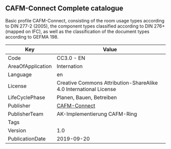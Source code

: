 ## CAFM-Connect Complete catalogue
Basic profile CAFM-Connect, consisting of the room usage types according to DIN 277-2 (2005), the component types classified according to DIN 276+ (mapped on IFC), as well as the classification of the document types according to GEFMA 198.

Key | Value |
--|--|
Code | CC3.0 - EN |  
AreaOfApplication | Internation |  
Language | en |  
License | Creative Commons Attribution-ShareAlike 4.0 International License |  
LifeCyclePhase | Planen, Bauen, Betreiben |  
Publisher | [CAFM-Connect](https://www.cafm-connect.org) |  
PublisherTeam | AK-Implementierung CAFM-Ring |  
Tags |  |  
Version | 1.0 |  
PublicationDate | 2019-09-20 |  

